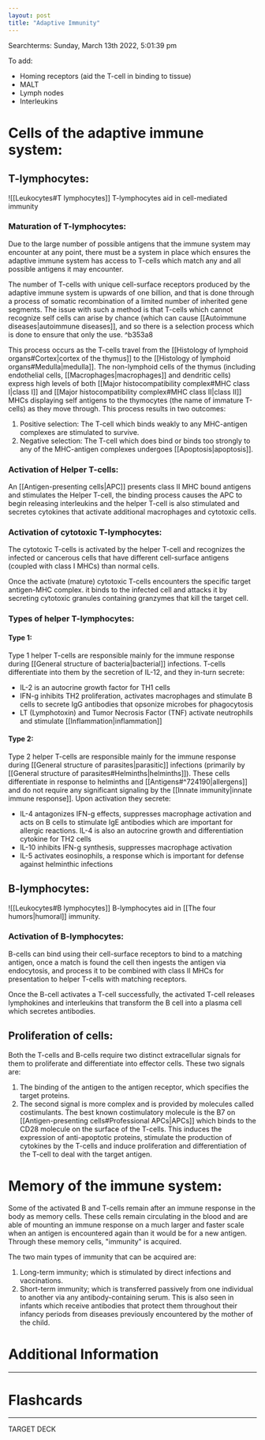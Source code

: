 ```yaml
---
layout: post
title: "Adaptive Immunity"
---
```


Searchterms:
<span class = 'blue'>Sunday, March 13th 2022, 5:01:39 pm</span>

<span class="red">To add:</span>
- Homing receptors (aid the T-cell in binding to tissue)
- MALT
- Lymph nodes
- Interleukins

# Cells of the adaptive immune system: 
## T-lymphocytes: 
![[Leukocytes#T lymphocytes]]
T-lymphocytes aid in cell-mediated immunity

### Maturation of T-lymphocytes:
Due to the large number of possible antigens that the immune system may encounter at any point, there must be a system in place which ensures the adaptive immune system has access to T-cells which match any and all possible antigens it may encounter.

The number of T-cells with unique cell-surface receptors produced by the adaptive immune system is upwards of one billion, and that is done through a process of somatic recombination of a limited number of inherited gene segments. The issue with such a method is that T-cells which cannot recognize self cells can arise by chance (which can cause [[Autoimmune diseases|autoimmune diseases]], and so there is a selection process which is done to ensure that only the use. ^b353a8

This process occurs as the T-cells travel from the [[Histology of lymphoid organs#Cortex|cortex of the thymus]] to the [[Histology of lymphoid organs#Medulla|medulla]]. The non-lymphoid cells of the thymus (including endothelial cells, [[Macrophages|macrophages]] and dendritic cells) express high levels of both [[Major histocompatibility complex#MHC class I|class I]] and [[Major histocompatibility complex#MHC class II|class II]] MHCs displaying self antigens to the thymocytes (the name of immature T-cells) as they move through. This process results in two outcomes:
1. Positive selection: The T-cell which binds weakly to any MHC-antigen complexes are stimulated to survive.
2. Negative selection: The T-cell which does bind or binds too strongly to any of the MHC-antigen complexes undergoes [[Apoptosis|apoptosis]].

### Activation of Helper T-cells:
An [[Antigen-presenting cells|APC]] presents class II MHC bound antigens and stimulates the Helper T-cell, the binding process causes the APC to begin releasing interleukins and the helper T-cell is also stimulated and secretes cytokines that activate additional macrophages and cytotoxic cells.


### Activation of cytotoxic T-lymphocytes:
The cytotoxic T-cells is activated by the helper T-cell and recognizes the infected or cancerous cells that have different cell-surface antigens (coupled with class I MHCs) than normal cells.

Once the activate (mature) cytotoxic T-cells encounters the specific target antigen-MHC complex. it binds to the infected cell and attacks it by secreting cytotoxic granules containing granzymes that kill the target cell.

### Types of helper T-lymphocytes:
#### Type 1:
Type 1 helper T-cells are responsible mainly for the immune response during [[General structure of bacteria|bacterial]] infections. T-cells differentiate into them by the secretion of IL-12, and they in-turn secrete:

- IL-2 is an autocrine growth factor for TH1 cells
- IFN-g inhibits TH2 proliferation, activates macrophages and stimulate B cells to secrete IgG antibodies that opsonize microbes for phagocytosis
- LT (Lymphotoxin) and Tumor Necrosis Factor (TNF) activate neutrophils and stimulate [[Inflammation|inflammation]]

#### Type 2:
Type 2 helper T-cells are responsible mainly for the immune response during [[General structure of parasites|parasitic]] infections (primarily by [[General structure of parasites#Helminths|helminths]]). These cells differentiate in response to helminths and [[Antigens#^724190|allergens]] and do not require any significant signaling by the [[Innate immunity|innate immune response]]. Upon activation they secrete:

- IL-4 antagonizes IFN-g effects, suppresses macrophage activation and acts on B cells to stimulate IgE antibodies which are important for allergic reactions. IL-4 is also an autocrine growth and differentiation cytokine for TH2 cells
- IL-10 inhibits IFN-g synthesis, suppresses macrophage activation
- IL-5 activates eosinophils, a response which is important for defense against helminthic infections


## B-lymphocytes:
![[Leukocytes#B lymphocytes]]
B-lymphocytes aid in [[The four humors|humoral]] immunity.

### Activation of B-lymphocytes:
B-cells can bind using their cell-surface receptors to bind to a matching antigen, once a match is found the cell then ingests the antigen via endocytosis, and process it to be combined with class II MHCs for presentation to helper T-cells with matching receptors.

Once the B-cell activates a T-cell successfully, the activated T-cell releases lymphokines and interleukins that transform the B cell into a plasma cell which secretes antibodies. 

## Proliferation of cells:
Both the T-cells and B-cells require two distinct extracellular signals for them to proliferate and differentiate into effector cells. These two signals are:
1. The binding of the antigen to the antigen receptor, which specifies the target proteins.
2. The second signal is more complex and is provided by molecules called costimulants. The best known costimulatory molecule is the B7 on [[Antigen-presenting cells#Professional APCs|APCs]] which binds to the CD28 molecule on the surface of the T-cells. This induces the expression of anti-apoptotic proteins, stimulate the production of cytokines by the T-cells and induce proliferation and differentiation of the T-cell to deal with the target antigen.

# Memory of the immune system:
Some of the activated B and T-cells remain after an immune response in the body as memory cells. These cells remain circulating in the blood and are able of mounting an immune response on a much larger and faster scale when an antigen is encountered again than it would be for a new antigen. Through these memory cells, "immunity" is acquired.

The two main types of immunity that can be acquired are:
1. Long-term immunity; which is stimulated by direct infections and vaccinations.
2. Short-term immunity; which is transferred passively from one individual to another via any antibody-containing serum. This is also seen in infants which receive antibodies that protect them throughout their infancy periods from diseases previously encountered by the mother of the child.

# Additional Information
---



# Flashcards
---
TARGET DECK

